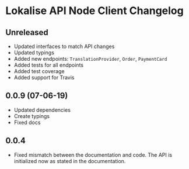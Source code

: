 # Lokalise API Node Client Changelog

## Unreleased

* Updated interfaces to match API changes
* Updated typings
* Added new endpoints: `TranslationProvider`, `Order`, `PaymentCard` 
* Added tests for all endpoints
* Added test coverage
* Added support for Travis

## 0.0.9 (07-06-19)

* Updated dependencies
* Create typings
* Fixed docs

## 0.0.4

* Fixed mismatch between the documentation and code. The API is initialized now as stated in the documentation.
